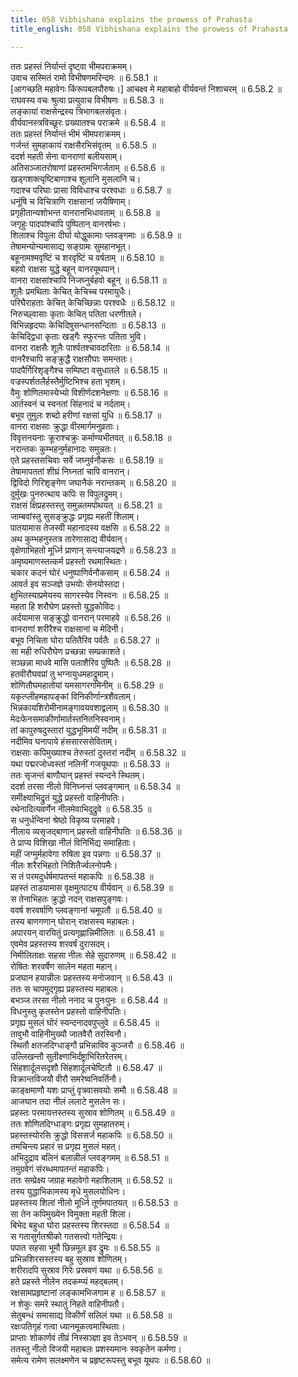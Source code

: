 ```yaml
---
title: 058 Vibhishana explains the prowess of Prahasta
title_english: 058 Vibhishana explains the prowess of Prahasta

---
```

<div class="audioEmbed"  caption="श्रीराम-हरिसीताराममूर्ति-घनपाठिभ्यां वचनम्" src="https://archive.org/download/Ramayana-recitation-Sriram-harisItArAmamUrti-Ghanapaati-v2/Kanda_6/Kanda_6_YK-058-Vibhishana_explains_the_prowess_of_Prahasta_0.mp3"></div>

ततः प्रहस्तं निर्यान्तं दृष्ट्वा भीमपराक्रमम्।  
उवाच सस्मितं रामो विभीषणमरिन्दमः ॥ 6.58.1 ॥   
[आगच्छति महावेगः किंरूपबलपौरुषः।] आचक्ष्व मे महाबाहो वीर्यवन्तं निशाचरम् ॥ 6.58.2 ॥   
राघवस्य वचः श्रुत्वा प्रत्युवाच विभीषणः ॥ 6.58.3 ॥   
लङ्कायां राक्षसेन्द्रस्य त्रिभागबलसंवृतः।  
वीर्यवानस्त्रविच्छूरः प्रख्यातश्च पराक्रमे ॥ 6.58.4 ॥   
ततः प्रहस्तं निर्यान्तं भीमं भीमपराक्रमम्।  
गर्जन्तं सुमहाकायं राक्षसैरभिसंवृतम् ॥ 6.58.5 ॥   
ददर्श महती सेना वानराणां बलीयसाम्।  
अतिसञ्जातरोषाणां प्रहस्तमभिगर्जताम् ॥ 6.58.6 ॥   
खड्गशक्त्यृष्टिबाणाश्च शूलानि मुसलानि च।  
गदाश्च परिघाः प्रासा विविधाश्च परश्वधाः ॥ 6.58.7 ॥   
धनूंषि च विचित्राणि राक्षसानां जयैषिणाम्।  
प्रगृहीतान्यशोभन्त वानरानभिधावताम् ॥ 6.58.8 ॥   
जगृहुः पादपांश्चापि पुष्पितान् वानरर्षभाः।  
शिलाश्च विपुला दीर्घा योद्धुकामाः प्लवङ्गमाः ॥ 6.58.9 ॥   
तेषामन्योन्यमासाद्य सङ्ग्रामः सुमहानभूत्।  
बहूनामश्मवृष्टिं च शरवृष्टिं च वर्षताम् ॥ 6.58.10 ॥   
बहवो राक्षसा युद्धे बहून् वानरयूथपान्।  
वानरा राक्षसांश्चापि निजघ्नुर्बहवो बहून् ॥ 6.58.11 ॥   
शूलैः प्रमथिताः केचित् केचिच्च परमायुधैः।  
परिघैराहताः केचित् केचिच्छिन्नाः परश्वधैः ॥ 6.58.12 ॥   
निरुच्छ्वासाः कृताः केचित् पतिता धरणीतले।  
विभिन्नहृदयाः केचिदिषुसन्धानसन्दिताः ॥ 6.58.13 ॥   
केचिद्द्विधा कृताः खड्गैः स्फुरन्तः पतिता भुवि।  
वानरा राक्षसैः शूलैः पार्श्वतश्चावदारिताः ॥ 6.58.14 ॥   
वानरैश्चापि सङ्क्रुद्धै राक्षसौघाः समन्ततः।  
पादपैर्गिरिशृङ्गैश्च सम्पिष्टा वसुधातले ॥ 6.58.15 ॥   
वज्रस्पर्शतलैर्हस्तैर्मुष्टिभिश्च हता भृशम्।  
वैमुः शोणितमास्येभ्यो विशीर्णदशनेक्षणाः ॥ 6.58.16 ॥   
आर्तस्वनं च स्वनतां सिंहनादं च नर्दताम्।  
बभूव तुमुलः शब्दो हरीणां रक्षसां युधि ॥ 6.58.17 ॥   
वानरा राक्षसाः क्रुद्धा वीरमार्गमनुव्रताः।  
विवृत्तनयनाः क्रूराश्चक्रुः कर्माण्यभीतवत् ॥ 6.58.18 ॥   
नरान्तकः कुम्भहनुर्महानादः समुन्नतः।  
एते प्रहस्तसचिवाः सर्वे जघ्नुर्वनौकसः ॥ 6.58.19 ॥   
तेषामापततां शीघ्रं निघ्नतां चापि वानरान्।  
द्विविदो गिरिशृङ्गेण जघानैकं नरान्तकम् ॥ 6.58.20 ॥   
दुर्मुखः पुनरुत्थाय कपिः स विपुलद्रुमम्।  
राक्षसं क्षिप्रहस्तस्तु समुन्नतमपोथयत् ॥ 6.58.21 ॥   
जाम्बवांस्तु सुसङ्क्रुद्धः प्रगृह्य महतीं शिलाम्।  
पातयामास तेजस्वी महानादस्य वक्षसि ॥ 6.58.22 ॥   
अथ कुम्भहनुस्तत्र तारेणासाद्य वीर्यवान्।  
वृक्षेणाभिहतो मूर्ध्नि प्राणान् सन्त्याजयद्रणे ॥ 6.58.23 ॥   
अमृष्यमाणस्तत्कर्म प्रहस्तो रथमास्थितः।  
चकार कदनं घोरं धनुष्पाणिर्वनौकसाम् ॥ 6.58.24 ॥   
आवर्त इव सञ्जज्ञे उभयोः सेनयोस्तदा।  
क्षुभितस्याप्रमेयस्य सागरस्येव निस्वनः ॥ 6.58.25 ॥   
महता हि शरौघेण प्रहस्तो युद्धकोविदः।  
अर्दयामास सङ्क्रुद्धो वानरान् परमाहवे ॥ 6.58.26 ॥   
वानराणां शरीरैश्च राक्षसानां च मेदिनी।  
बभूव निचिता घोरा पतितैरिव पर्वतैः ॥ 6.58.27 ॥   
सा मही रुधिरौघेण प्रच्छन्ना सम्प्रकाशते।  
सञ्छन्ना माधवे मासि पलाशैरिव पुष्पितैः ॥ 6.58.28 ॥   
हतवीरौघवप्रां तु भग्नायुधमहाद्रुमाम्।  
शोणितौघमहातोयां यमसागरगमिनीम् ॥ 6.58.29 ॥   
यकृत्प्लीहमहापङ्कां विनिकीर्णान्त्रशैवलाम्।  
भिन्नकायशिरोमीनामङ्गावयवशाद्वलाम् ॥ 6.58.30 ॥   
मेदःफेनसमाकीर्णामार्तस्तनितनिस्वनाम्।  
तां कापुरुषदुस्तारां युद्धभूमिमयीं नदीम् ॥ 6.58.31 ॥   
नदीमिव घनापाये हंससारससेविताम्।  
राक्षसाः कपिमुख्याश्च तेरुस्तां दुस्तरां नदीम् ॥ 6.58.32 ॥   
यथा पद्मरजोध्वस्तां नलिनीं गजयूथपाः ॥ 6.58.33 ॥   
ततः सृजन्तं बाणौघान् प्रहस्तं स्यन्दने स्थितम्।  
ददर्श तरसा नीलो विनिघ्नन्तं प्लवङ्गमान् ॥ 6.58.34 ॥   
समीक्ष्याभिद्रुतं युद्धे प्रहस्तो वाहिनीपतिः।  
रथेनादित्यवर्णेन नीलमेवाभिदुद्रुवे ॥ 6.58.35 ॥   
स धनुर्धन्विनां श्रेष्ठो विकृष्य परमाहवे।  
नीलाय व्यसृजद्बाणान् प्रहस्तो वाहिनीपतिः ॥ 6.58.36 ॥   
ते प्राप्य विशिखा नीलं विनिर्भिद्य समाहिताः।  
महीं जग्मुर्महावेगा रुषिता इव पन्नगाः ॥ 6.58.37 ॥   
नीलः शरैरभिहतो निशितैर्ज्वलनोपमैः।  
स तं परमदुर्धर्षमापतन्तं महाकपिः ॥ 6.58.38 ॥   
प्रहस्तं ताडयामास वृक्षमुत्पाट्य वीर्यवान् ॥ 6.58.39 ॥   
स तेनाभिहतः क्रुद्धो नदन् राक्षसपुङ्गवः।  
ववर्ष शरवर्षाणि प्लवङ्गानां चमूपतौ ॥ 6.58.40 ॥   
तस्य बाणगणान् घोरान् राक्षसस्य महाबलः।  
अपारयन् वारयितुं प्रत्यगृह्णान्निमीलितः ॥ 6.58.41 ॥   
एवमेव प्रहस्तस्य शरवर्षं दुरासदम्।  
निमीलिताक्षः सहसा नीलः सेहे सुदारुणम् ॥ 6.58.42 ॥   
रोषितः शरवर्षेण सालेन महता महान्।  
प्रजघान हयान्नीलः प्रहस्तस्य मनोजवान् ॥ 6.58.43 ॥   
ततः स चापमुद्गृह्य प्रहस्तस्य महाबलः।  
बभञ्ज तरसा नीलो ननाद च पुनःपुनः ॥ 6.58.44 ॥   
विधनुस्तु कृतस्तेन प्रहस्तो वाहिनीपतिः।  
प्रगृह्य मुसलं घोरं स्यन्दनादवपुप्लुवे ॥ 6.58.45 ॥   
तावुभौ वाहिनीमुख्यौ जातवैरौ तरस्विनौ।  
स्थितौ क्षतजदिग्धाङ्गौ प्रभिन्नाविव कुञ्जरौ ॥ 6.58.46 ॥   
उल्लिखन्तौ सुतीक्ष्णाभिर्दंष्ट्राभिरितरेतरम्।  
सिंहशार्दूलसदृशौ सिंहशार्दूलचेष्टितौ ॥ 6.58.47 ॥   
विक्रान्तविजयौ वीरौ समरेष्वनिवर्तिनौ।  
काङ्क्षमाणौ यशः प्राप्तुं वृत्रवासवयोः समौ ॥ 6.58.48 ॥   
आजघान तदा नीलं ललाटे मुसलेन सः।  
प्रहस्तः परमायत्तस्तस्य सुस्राव शोणितम् ॥ 6.58.49 ॥   
ततः शोणितदिग्धाङ्गः प्रगृह्य सुमहातरुम्।  
प्रहस्तस्योरसि क्रुद्धो विससर्ज महाकपिः ॥ 6.58.50 ॥   
तमचिन्त्य प्रहारं स प्रगृह्य मुसलं महत्।  
अभिदुद्राव बलिनं बलान्नीलं प्लवङ्गमम् ॥ 6.58.51 ॥   
तमुग्रवेगं संरब्धमापतन्तं महाकपिः।  
ततः सम्प्रेक्ष्य जग्राह महावेगो महाशिलाम् ॥ 6.58.52 ॥   
तस्य युद्धाभिकामस्य मृधे मुसलयोधिनः।  
प्रहस्तस्य शिलां नीलो मूर्ध्नि तूर्णमपातयत् ॥ 6.58.53 ॥   
सा तेन कपिमुख्येन विमुक्ता महती शिला।  
बिभेद बहुधा घोरा प्रहस्तस्य शिरस्तदा ॥ 6.58.54 ॥   
स गतासुर्गतश्रीको गतसत्त्वो गतेन्द्रियः।  
पपात सहसा भूमौ छिन्नमूल इव द्रुमः ॥ 6.58.55 ॥   
प्रभिन्नशिरसस्तस्य बहु सुस्राव शोणितम्।  
शरीरादपि सुस्राव गिरेः प्रस्रवणं यथा ॥ 6.58.56 ॥   
हते प्रहस्ते नीलेन तदकम्प्यं महद्बलम्।  
रक्षसामप्रहृष्टानां लङ्कामभिजगाम ह ॥ 6.58.57 ॥   
न शेकुः समरे स्थातुं निहते वाहिनीपतौ।  
सेतुबन्धं समासाद्य विकीर्णं सलिलं यथा ॥ 6.58.58 ॥   
रक्षःपतिगृहं गत्वा ध्यानमूकत्वमास्थिताः।  
प्राप्ताः शोकार्णवं तीव्रं निस्सञ्ज्ञा इव तेऽभवन् ॥ 6.58.59 ॥   
ततस्तु नीलो विजयी महाबलः प्रशस्यमानः स्वकृतेन कर्मणा।  
समेत्य रामेण सलक्ष्मणेन च प्रहृष्टरूपस्तु बभूव यूथपः ॥ 6.58.60 ॥   